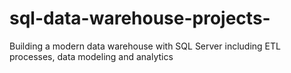 # sql-data-warehouse-projects-
Building a modern data warehouse with SQL Server including ETL processes, data modeling and analytics
